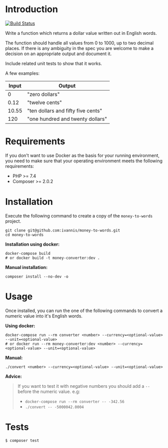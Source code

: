 # Introduction

[![Build Status](https://travis-ci.org/ivannis/money-to-words.svg?branch=master)](https://travis-ci.org/ivannis/money-to-words)

Write a function which returns a dollar value written out in English words.

The function should handle all values from 0 to 1000, up to two decimal places. If there is any
ambiguity in the spec you are welcome to make a decision on an appropriate output and document it.

Include related unit tests to show that it works.

A few examples:

| Input | Output                             |
| ----- | ---------------------------------- |
| 0     | "zero dollars"                     |
| 0.12  | "twelve cents"                     |
| 10.55 | "ten dollars and fifty five cents" |
| 120   | "one hundred and twenty dollars"   |

# Requirements

If you don't want to use Docker as the basis for your running environment, you need to make sure that your operating environment meets the following requirements:
   
- PHP >= 7.4
- Composer >= 2.0.2

# Installation

Execute the following command to create a copy of the `money-to-words` project.

```
git clone git@github.com:ivannis/money-to-words.git
cd money-to-words
```

**Installation using docker:**
```
docker-compose build 
# or docker build -t money-converter:dev .
```

**Manual installation:**
```
composer install --no-dev -o
```

# Usage

Once installed, you can run the one of the following commands to convert a numeric value into it's English words.

**Using docker:**
```
docker-compose run --rm converter <number> --currency=<optional-value> --unit=<optional-value>
# or docker run --rm money-converter:dev <number> --currency=<optional-value> --unit=<optional-value>
```

**Manual:**
```
./convert <number> --currency=<optional-value> --unit=<optional-value> 
```

**Advice:**
> If you want to test it with negative numbers you should add a `--` before the numeric value. e.g: 
> - `docker-compose run --rm converter -- -342.56`
> - `./convert -- -5000042.0004`
 
# Tests

```
$ composer test
```